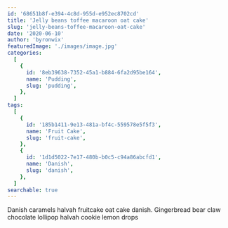 ```yaml
---
id: '68651b8f-e394-4c8d-955d-e952ec8702cd'
title: 'Jelly beans toffee macaroon oat cake'
slug: 'jelly-beans-toffee-macaroon-oat-cake'
date: '2020-06-10'
author: 'byronwix'
featuredImage: './images/image.jpg'
categories:
  [
    {
      id: '8eb39638-7352-45a1-b884-6fa2d95be164',
      name: 'Pudding',
      slug: 'pudding',
    },
  ]
tags:
  [
    {
      id: '185b1411-9e13-481a-bf4c-559578e5f5f3',
      name: 'Fruit Cake',
      slug: 'fruit-cake',
    },
    {
      id: '1d1d5022-7e17-480b-b0c5-c94a86abcfd1',
      name: 'Danish',
      slug: 'danish',
    },
  ]
searchable: true
---
```


Danish caramels halvah fruitcake oat cake danish. Gingerbread bear claw
chocolate lollipop halvah cookie lemon drops
